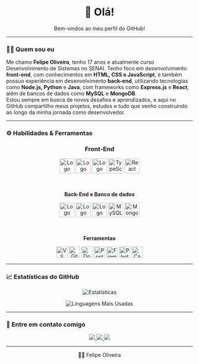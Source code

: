 <h1 align="center" style="color:#white;">👋 Olá!</h1>
<p align="center">
Bem-vindos ao meu perfil do GitHub!
</p>

---



### 🧑‍💻 Quem sou eu

<p> Me chamo <strong>Felipe Oliveira</strong>, tenho 17 anos e atualmente curso Desenvolvimento de Sistemas no SENAI. Tenho foco em desenvolvimento <strong>front-end</strong>, com conhecimentos em <strong>HTML, CSS e JavaScript</strong>, e também possuo experiência em desenvolvimento <strong>back-end</strong>, utilizando tecnologias como <strong>Node.js, Python</strong> e <strong>Java</strong>, com frameworks como <strong>Express.js</strong> e <strong>React</strong>, além de bancos de dados como <strong>MySQL</strong> e <strong>MongoDB</strong>.
<br/>
Estou sempre em busca de novos desafios e aprendizados, e aqui no GitHub compartilho meus projetos, estudos e tudo que venho construindo ao longo da minha jornada como desenvolvedor. </p>

---

### ⚙️ Habilidades & Ferramentas

<h3 align="center">Front-End</h3>
<div align="center">

<img height="40" src="https://cdn-icons-png.freepik.com/512/1216/1216733.png" alt="Logo HTML" style="max-width: 100%;"> <img height="40" src="https://cdn-icons-png.flaticon.com/512/732/732190.png" alt="Logo CSS" style="max-width: 100%;"> <img height="40" src="https://upload.wikimedia.org/wikipedia/commons/6/6a/JavaScript-logo.png" alt="Logo JS" style="max-width: 100%;"> <img height="40" src="https://cdn.jsdelivr.net/gh/devicons/devicon/icons/typescript/typescript-original.svg" alt="TypeScript" /> <img height="40" src="https://upload.wikimedia.org/wikipedia/commons/a/a7/React-icon.svg" alt="React Logo">


</div>

<br/>

<p align="center"><strong>Back-End e Banco de dados</strong></p>
<div align="center">

<img height="40" src="https://cdn.iconscout.com/icon/free/png-256/free-node-js-logo-icon-download-in-svg-png-gif-file-formats--nodejs-programming-language-pack-logos-icons-1174925.png?f=webp&w=256" alt="Logo Node" style="max-width: 100%;"> <img height="40" src="https://cdn.freebiesupply.com/logos/large/2x/python-5-logo-png-transparent.png" alt="Logo Py" style="max-width: 100%;"> <img height="40" src="https://camo.githubusercontent.com/0d4b500c99671bf83bcb747e4f25f3da28765f2bbb4cdd9733c09f9a46381aaa/68747470733a2f2f63646e2e6a7364656c6976722e6e65742f67682f64657669636f6e732f64657669636f6e2f69636f6e732f6a6176612f6a6176612d6f726967696e616c2e737667" alt="Logo Java" style="max-width: 100%;"> <img height="40" src="https://cdn-icons-png.flaticon.com/512/528/528260.png" alt="MySQL Logo"> <img height="40" src="https://miro.medium.com/v2/resize:fit:512/1*doAg1_fMQKWFoub-6gwUiQ.png" alt="MongoDB Logo">

</div>

<br/>

<p align="center"><strong>Ferramentas</strong></p>
<div align="center">

<img height="30" src="https://cdn.jsdelivr.net/gh/devicons/devicon/icons/vscode/vscode-original.svg" alt="VS Code"/> <img height="30" src="https://cdn.jsdelivr.net/gh/devicons/devicon/icons/git/git-original.svg" alt="Git"/> <img height="30" src="https://cdn.jsdelivr.net/gh/devicons/devicon/icons/docker/docker-original.svg" alt="Docker"/> <img height="30" src="https://www.vectorlogo.zone/logos/getpostman/getpostman-icon.svg" alt="Postman"/> <img height="30" src="https://blog.greggant.com/images/posts/2019-04-25-figma/Figma.png" alt="Figma"/> <img height="30" src="https://cdn.worldvectorlogo.com/logos/adobe-photoshop-2.svg" alt="Photoshop"/> <img height="30" src="https://static.wikia.nocookie.net/logopedia/images/0/08/Canva_icon_2021.svg/revision/latest/scale-to-width-down/250?cb=20230218102450" alt="Canva"/>

</div>


---


### 📈 Estatísticas do GitHub

<div align="center">

![Estatísticas](https://github-readme-stats.vercel.app/api?username=oliveirazdev&show_icons=true&theme=radical&title_color=1E40AF&icon_color=3B82F6&text_color=BFDBFE&bg_color=00000000)

![Linguagens Mais Usadas](https://github-readme-stats.vercel.app/api/top-langs/?username=oliveirazdev&layout=compact&theme=radical&title_color=1E40AF&text_color=BFDBFE&bg_color=00000000)

</div>

---

### 🤝 Entre em contato comigo

<div align="center">

<a href="mailto:oliveirafee77@gmail.com">
  <img src="https://img.shields.io/badge/-Email-3B82F6?style=for-the-badge&logo=gmail&logoColor=white"/>
</a>
<a href="https://www.linkedin.com/in/felipeoliveiradl/">
  <img src="https://img.shields.io/badge/-LinkedIn-3B82F6?style=for-the-badge&logo=linkedin&logoColor=white"/>
</a>
<a href="https://github.com/oliveirazdev">
  <img src="https://img.shields.io/badge/-GitHub-3B82F6?style=for-the-badge&logo=github&logoColor=white"/>
</a>

</div>

---

<p align="center">
  🧑‍💻 Felipe Oliveira
</p>
